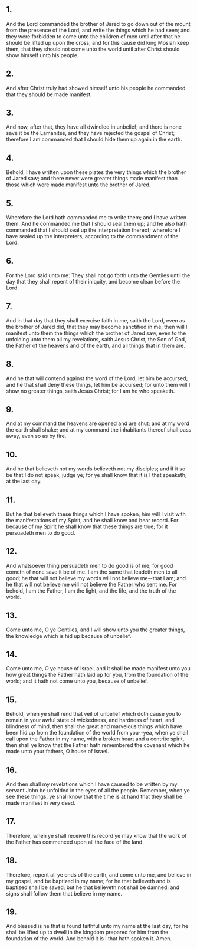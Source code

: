 ## 1.
And the Lord commanded the brother of Jared to go down out of the mount from the presence of the Lord, and write the things which he had seen; and they were forbidden to come unto the children of men until after that he should be lifted up upon the cross; and for this cause did king Mosiah keep them, that they should not come unto the world until after Christ should show himself unto his people.
## 2.
And after Christ truly had showed himself unto his people he commanded that they should be made manifest.
## 3.
And now, after that, they have all dwindled in unbelief; and there is none save it be the Lamanites, and they have rejected the gospel of Christ; therefore I am commanded that I should hide them up again in the earth.
## 4.
Behold, I have written upon these plates the very things which the brother of Jared saw; and there never were greater things made manifest than those which were made manifest unto the brother of Jared.
## 5.
Wherefore the Lord hath commanded me to write them; and I have written them. And he commanded me that I should seal them up; and he also hath commanded that I should seal up the interpretation thereof; wherefore I have sealed up the interpreters, according to the commandment of the Lord.
## 6.
For the Lord said unto me: They shall not go forth unto the Gentiles until the day that they shall repent of their iniquity, and become clean before the Lord.
## 7.
And in that day that they shall exercise faith in me, saith the Lord, even as the brother of Jared did, that they may become sanctified in me, then will I manifest unto them the things which the brother of Jared saw, even to the unfolding unto them all my revelations, saith Jesus Christ, the Son of God, the Father of the heavens and of the earth, and all things that in them are.
## 8.
And he that will contend against the word of the Lord, let him be accursed; and he that shall deny these things, let him be accursed; for unto them will I show no greater things, saith Jesus Christ; for I am he who speaketh.
## 9.
And at my command the heavens are opened and are shut; and at my word the earth shall shake; and at my command the inhabitants thereof shall pass away, even so as by fire.
## 10.
And he that believeth not my words believeth not my disciples; and if it so be that I do not speak, judge ye; for ye shall know that it is I that speaketh, at the last day.
## 11.
But he that believeth these things which I have spoken, him will I visit with the manifestations of my Spirit, and he shall know and bear record. For because of my Spirit he shall know that these things are true; for it persuadeth men to do good.
## 12.
And whatsoever thing persuadeth men to do good is of me; for good cometh of none save it be of me. I am the same that leadeth men to all good; he that will not believe my words will not believe me--that I am; and he that will not believe me will not believe the Father who sent me. For behold, I am the Father, I am the light, and the life, and the truth of the world.
## 13.
Come unto me, O ye Gentiles, and I will show unto you the greater things, the knowledge which is hid up because of unbelief.
## 14.
Come unto me, O ye house of Israel, and it shall be made manifest unto you how great things the Father hath laid up for you, from the foundation of the world; and it hath not come unto you, because of unbelief.
## 15.
Behold, when ye shall rend that veil of unbelief which doth cause you to remain in your awful state of wickedness, and hardness of heart, and blindness of mind, then shall the great and marvelous things which have been hid up from the foundation of the world from you--yea, when ye shall call upon the Father in my name, with a broken heart and a contrite spirit, then shall ye know that the Father hath remembered the covenant which he made unto your fathers, O house of Israel.
## 16.
And then shall my revelations which I have caused to be written by my servant John be unfolded in the eyes of all the people. Remember, when ye see these things, ye shall know that the time is at hand that they shall be made manifest in very deed.
## 17.
Therefore, when ye shall receive this record ye may know that the work of the Father has commenced upon all the face of the land.
## 18.
Therefore, repent all ye ends of the earth, and come unto me, and believe in my gospel, and be baptized in my name; for he that believeth and is baptized shall be saved; but he that believeth not shall be damned; and signs shall follow them that believe in my name.
## 19.
And blessed is he that is found faithful unto my name at the last day, for he shall be lifted up to dwell in the kingdom prepared for him from the foundation of the world. And behold it is I that hath spoken it. Amen.
